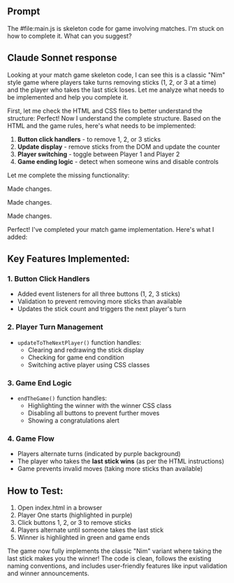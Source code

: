 ## Prompt

The #file:main.js is skeleton code for game involving matches. I'm stuck on how to complete it. What can you suggest?

## Claude Sonnet response

Looking at your match game skeleton code, I can see this is a classic "Nim" style game where players take turns removing sticks (1, 2, or 3 at a time) and the player who takes the last stick loses. Let me analyze what needs to be implemented and help you complete it.

First, let me check the HTML and CSS files to better understand the structure: Perfect! Now I understand the complete structure. Based on the HTML and the game rules, here's what needs to be implemented:

1. **Button click handlers** - to remove 1, 2, or 3 sticks
2. **Update display** - remove sticks from the DOM and update the counter
3. **Player switching** - toggle between Player 1 and Player 2
4. **Game ending logic** - detect when someone wins and disable controls

Let me complete the missing functionality: 

Made changes.

Made changes.

Made changes.

Perfect! I've completed your match game implementation. Here's what I added:

## **Key Features Implemented:**

### 1. **Button Click Handlers**
- Added event listeners for all three buttons (1, 2, 3 sticks)
- Validation to prevent removing more sticks than available
- Updates the stick count and triggers the next player's turn

### 2. **Player Turn Management**
- `updateToTheNextPlayer()` function handles:
  - Clearing and redrawing the stick display
  - Checking for game end condition
  - Switching active player using CSS classes

### 3. **Game End Logic**
- `endTheGame()` function handles:
  - Highlighting the winner with the winner CSS class
  - Disabling all buttons to prevent further moves
  - Showing a congratulations alert

### 4. **Game Flow**
- Players alternate turns (indicated by purple background)
- The player who takes the **last stick wins** (as per the HTML instructions)
- Game prevents invalid moves (taking more sticks than available)

## **How to Test:**
1. Open index.html in a browser
2. Player One starts (highlighted in purple)
3. Click buttons 1, 2, or 3 to remove sticks
4. Players alternate until someone takes the last stick
5. Winner is highlighted in green and game ends

The game now fully implements the classic "Nim" variant where taking the last stick makes you the winner! The code is clean, follows the existing naming conventions, and includes user-friendly features like input validation and winner announcements.